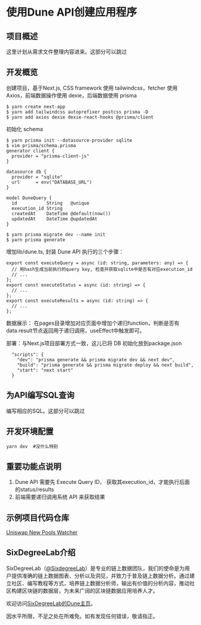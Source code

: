# 使用Dune API创建应用程序

## 项目概述

这里计划从需求文件整理内容进来。这部分可以跳过

## 开发概览

创建项目，基于Next.js, CSS framework 使用 tailwindcss，fetcher 使用 Axios，前端数据操作使用 dexie，后端数据使用 prisma
```
$ yarn create next-app
$ yarn add tailwindcss autoprefixer postcss prisma -D
$ yarn add axios dexie dexie-react-hooks @prisma/client
```

初始化 schema
```
$ yarn prisma init --datasource-provider sqlite
$ vim prisma/schema.prisma
generator client {
  provider = "prisma-client-js"
}

datasource db {
  provider = "sqlite"
  url      = env("DATABASE_URL")
}

model DuneQuery {
  id           String   @unique
  execution_id String
  createdAt    DateTime @default(now())
  updatedAt    DateTime @updatedAt
}

$ yarn prisma migrate dev --name init
$ yarn prisma generate
```

增加lib/dune.ts, 封装 Dune API 执行的三个步骤：
```
export const executeQuery = async (id: string, parameters: any) => {
  // 用hash生成当前执行的query key, 检查并获取sqlite中是否有对应execution_id
  // ...
};
export const executeStatus = async (id: string) => {
  // ...
};
export const executeResults = async (id: string) => {
  // ...
};
```

数据展示： 在pages目录增加对应页面中增加个递归function，判断是否有data.result节点返回用于递归调用，useEffect中触发即可。

部署：与Next.js项目部署方式一致，这儿已将 DB 初始化放到package.json
```
  "scripts": {
    "dev": "prisma generate && prisma migrate dev && next dev",
    "build": "prisma generate && prisma migrate deploy && next build",
    "start": "next start"
  }
```

## 为API编写SQL查询

编写相应的SQL。这部分可以跳过

## 开发环境配置
```
yarn dev  #没什么特别
```


## 重要功能点说明

1. Dune API 需要先 Execute Query ID， 获取其execution_id，才能执行后面的status/results
2. 前端需要递归调用系统 API 来获取结果


## 示例项目代码仓库

[Uniswap New Pools Watcher](https://github.com/codingtalent/watcher)

## SixDegreeLab介绍

SixDegreeLab（[@SixdegreeLab](https://twitter.com/sixdegreelab)）是专业的链上数据团队，我们的使命是为用户提供准确的链上数据图表、分析以及洞见，并致力于普及链上数据分析。通过建立社区、编写教程等方式，培养链上数据分析师，输出有价值的分析内容，推动社区构建区块链的数据层，为未来广阔的区块链数据应用培养人才。

欢迎访问[SixDegreeLab的Dune主页](https://dune.com/sixdegree)。

因水平所限，不足之处在所难免。如有发现任何错误，敬请指正。
